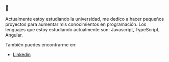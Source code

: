 ### <!-- Hola --> 👋

Actualmente estoy estudiando la universidad, me dedico a hacer pequeños proyectos para aumentar mis conocimientos en programación. Los lenguajes que estoy estudiando actualmente son: Javascript, TypeScript, Angular.

También puedes encontrarme en:
* [Linkedin](linkedin.com/in/yahir-antonio-diaz-coronado-031683200/)
